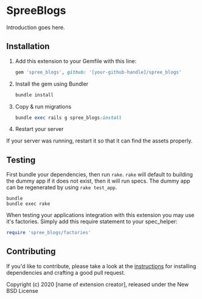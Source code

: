 # SpreeBlogs

Introduction goes here.

## Installation

1. Add this extension to your Gemfile with this line:

    ```ruby
    gem 'spree_blogs', github: '[your-github-handle]/spree_blogs'
    ```

2. Install the gem using Bundler

    ```ruby
    bundle install
    ```

3. Copy & run migrations

    ```ruby
    bundle exec rails g spree_blogs:install
    ```

4. Restart your server

  If your server was running, restart it so that it can find the assets properly.

## Testing

First bundle your dependencies, then run `rake`. `rake` will default to building the dummy app if it does not exist, then it will run specs. The dummy app can be regenerated by using `rake test_app`.

```shell
bundle
bundle exec rake
```

When testing your applications integration with this extension you may use it's factories.
Simply add this require statement to your spec_helper:

```ruby
require 'spree_blogs/factories'
```

## Contributing

If you'd like to contribute, please take a look at the
[instructions](CONTRIBUTING.md) for installing dependencies and crafting a good
pull request.

Copyright (c) 2020 [name of extension creator], released under the New BSD License
